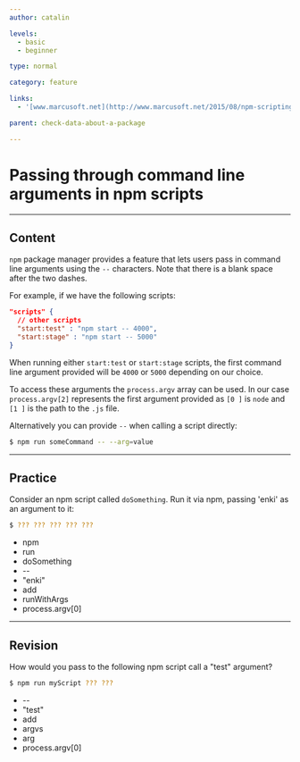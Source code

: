 ```yaml
---
author: catalin

levels:
  - basic
  - beginner

type: normal

category: feature

links:
  - '[www.marcusoft.net](http://www.marcusoft.net/2015/08/npm-scripting-configs-and-arguments.html#passing-through-command-line-argument){website}'

parent: check-data-about-a-package

---
```

# Passing through command line arguments in npm scripts

---
## Content

`npm` package manager provides a feature that lets users pass in command line arguments using the `--` characters. Note that there is a blank space after the two dashes.

For example, if we have the following scripts:

```json
"scripts" {
  // other scripts
  "start:test" : "npm start -- 4000",
  "start:stage" : "npm start -- 5000"
}
```

When running either `start:test`  or `start:stage` scripts, the first command line argument provided will be `4000` or `5000` depending on our choice.

To access these arguments the `process.argv` array can be used. In our case `process.argv[2]` represents the first argument provided as `[0 ]` is `node` and `[1 ]` is the path to the `.js` file.

Alternatively you can provide `--` when calling a script directly:

```bash
$ npm run someCommand -- --arg=value
```

---
## Practice

Consider an npm script called `doSomething`. Run it via npm, passing 'enki' as an argument to it:

```bash
$ ??? ??? ??? ??? ???
```

* npm
* run
* doSomething
* --
* "enki"
* add
* runWithArgs
* process.argv[0]

---
## Revision

How would you pass to the following npm script call a "test" argument?

```bash
$ npm run myScript ??? ???
```

* --
* "test"
* add
* argvs
* arg
* process.argv[0]